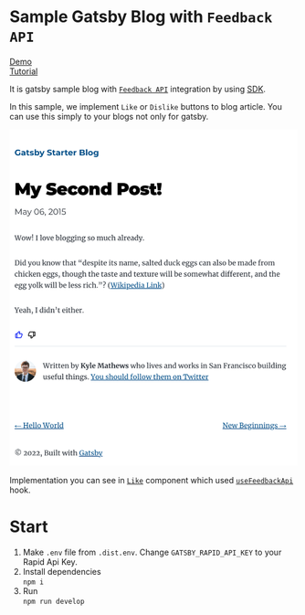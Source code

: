 # Sample Gatsby Blog with `Feedback API`

[Demo](https://gatsbyblogmain41640.gatsbyjs.io/)  
[Tutorial](https://rapidapi.com/blips-and-chitz-blips-and-chitz-default/api/feedback-api5/tutorials/2.-how-to-use-feedback-api-js-sdk)

It is gatsby sample blog with [`Feedback API`](https://rapidapi.com/blips-and-chitz-blips-and-chitz-default/api/feedback-api5) integration by using [SDK](https://www.npmjs.com/package/blips-and-chitz-feedback-api-sdk).

In this sample, we implement `Like` or `Dislike` buttons to blog article. You can use this simply to your blogs not only for gatsby.

[![Article](./src/images/blog.png)](https://gatsbyblogmain41640.gatsbyjs.io/)

Implementation you can see in [`Like`](./src/components/like.js) component which used [`useFeedbackApi`](./src/hooks/useFeedbackApi.tsx) hook.

# Start

1. Make `.env` file from `.dist.env`. Change `GATSBY_RAPID_API_KEY` to your Rapid Api Key.
1. Install dependencies  
`npm i`
1. Run  
`npm run develop`
